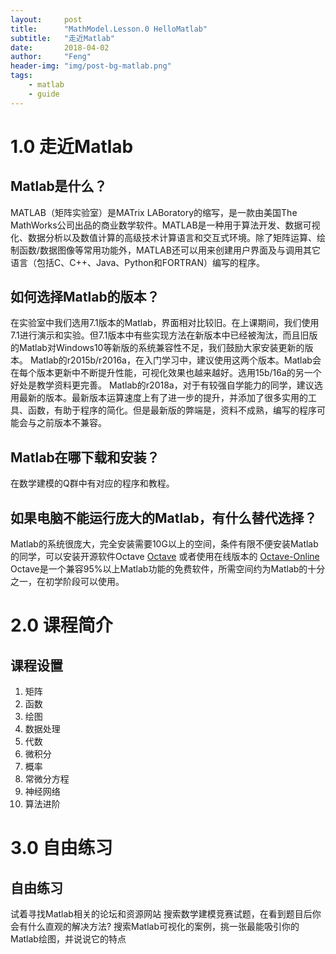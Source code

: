 ```yaml
---
layout:     post
title:      "MathModel.Lesson.0 HelloMatlab"
subtitle:   "走近Matlab"
date:       2018-04-02
author:     "Feng"
header-img: "img/post-bg-matlab.png"
tags:
    - matlab
    - guide
---
```


# 1.0 走近Matlab
## Matlab是什么？
MATLAB（矩阵实验室）是MATrix LABoratory的缩写，是一款由美国The MathWorks公司出品的商业数学软件。MATLAB是一种用于算法开发、数据可视化、数据分析以及数值计算的高级技术计算语言和交互式环境。除了矩阵运算、绘制函数/数据图像等常用功能外，MATLAB还可以用来创建用户界面及与调用其它语言（包括C、C++、Java、Python和FORTRAN）编写的程序。



## 如何选择Matlab的版本？
在实验室中我们选用7.1版本的Matlab，界面相对比较旧。在上课期间，我们使用7.1进行演示和实验。但7.1版本中有些实现方法在新版本中已经被淘汰，而且旧版的Matlab对Windows10等新版的系统兼容性不足，我们鼓励大家安装更新的版本。
Matlab的r2015b/r2016a，在入门学习中，建议使用这两个版本。Matlab会在每个版本更新中不断提升性能，可视化效果也越来越好。选用15b/16a的另一个好处是教学资料更完善。
Matlab的r2018a，对于有较强自学能力的同学，建议选用最新的版本。最新版本运算速度上有了进一步的提升，并添加了很多实用的工具、函数，有助于程序的简化。但是最新版的弊端是，资料不成熟，编写的程序可能会与之前版本不兼容。


## Matlab在哪下载和安装？
在数学建模的Q群中有对应的程序和教程。



## 如果电脑不能运行庞大的Matlab，有什么替代选择？
Matlab的系统很庞大，完全安装需要10G以上的空间，条件有限不便安装Matlab的同学，可以安装开源软件Octave
[Octave](https://www.gnu.org/software/octave/)
或者使用在线版本的
[Octave-Online](https://octave-online.net/)
Octave是一个兼容95%以上Matlab功能的免费软件，所需空间约为Matlab的十分之一，在初学阶段可以使用。

# 2.0 课程简介
## 课程设置
1. 矩阵
2. 函数
3. 绘图
4. 数据处理
5. 代数
6. 微积分
7. 概率
8. 常微分方程
9. 神经网络
10. 算法进阶


# 3.0 自由练习
## 自由练习
试着寻找Matlab相关的论坛和资源网站
搜索数学建模竞赛试题，在看到题目后你会有什么直观的解决方法?
搜索Matlab可视化的案例，挑一张最能吸引你的Matlab绘图，并说说它的特点